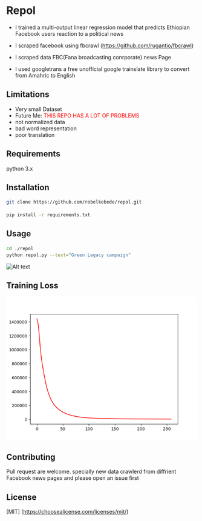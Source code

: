
# Repol

* I trained a multi-output linear regression model that predicts Ethiopian Facebook users reaction to a political news

* I scraped facebook using fbcrawl  (https://github.com/rugantio/fbcrawl)

* I scraped data FBC(Fana broadcasting conrporate) news Page

* I used googletrans a free unofficial google trainslate library to convert from Amahric to English

## Limitations 

* Very small Dataset
* Future Me: <font color="red"> THIS REPO HAS A LOT OF PROBLEMS</font>
* not normalized data 
* bad word representation 
* poor translation 

## Requirements

python 3.x

## Installation

```bash 
git clone https://github.com/robelkebede/repol.git

pip install -r requirements.txt
```

## Usage

``` bash
cd ./repol
python repol.py --text="Green Legacy campaign"
```

![Alt text](Figure_1.png?raw=true "Reactions")


## Training Loss


![Alt text](loss.png?raw=true "Loss")


## Contributing

Pull request are welcome. specially new data crawlerd from diffrient Facebook news pages and please open an issue first 


## License

[MIT] (https://choosealicense.com/licenses/mit/)



